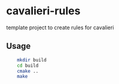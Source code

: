 cavalieri-rules
===============

template project to create rules for cavalieri

Usage
-----

```sh
    mkdir build
    cd build
    cmake ..
    make
```
